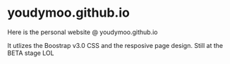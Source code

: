 # youdymoo.github.io
Here is the personal website @ youdymoo.github.io

It utlizes the Boostrap v3.0 CSS and the resposive page design.
Still at the BETA stage LOL
